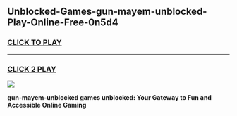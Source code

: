 
## Unblocked-Games-gun-mayem-unblocked-Play-Online-Free-0n5d4
<h3>
<a href="https://premium76.site?title=gun-mayem-unblocked&ref=26A">CLICK TO PLAY</a></h3>
<hr>

<h3>
<a href="https://premium76.site?title=gun-mayem-unblocked&ref=26A">CLICK 2 PLAY</a>
  
</h3>

<a href="https://premium76.site?title=gun-mayem-unblocked&ref=26A"><img src="https://clearcache.store/games.png"></a>


**gun-mayem-unblocked games unblocked: Your Gateway to Fun and Accessible Online Gaming**
